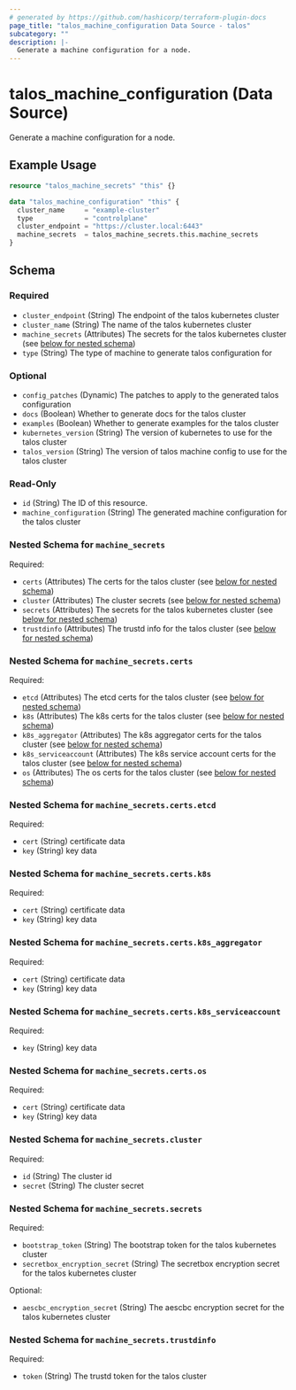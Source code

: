 ```yaml
---
# generated by https://github.com/hashicorp/terraform-plugin-docs
page_title: "talos_machine_configuration Data Source - talos"
subcategory: ""
description: |-
  Generate a machine configuration for a node.
---
```


# talos_machine_configuration (Data Source)

Generate a machine configuration for a node.

## Example Usage

```terraform
resource "talos_machine_secrets" "this" {}

data "talos_machine_configuration" "this" {
  cluster_name     = "example-cluster"
  type             = "controlplane"
  cluster_endpoint = "https://cluster.local:6443"
  machine_secrets  = talos_machine_secrets.this.machine_secrets
}
```

<!-- schema generated by tfplugindocs -->
## Schema

### Required

- `cluster_endpoint` (String) The endpoint of the talos kubernetes cluster
- `cluster_name` (String) The name of the talos kubernetes cluster
- `machine_secrets` (Attributes) The secrets for the talos kubernetes cluster (see [below for nested schema](#nestedatt--machine_secrets))
- `type` (String) The type of machine to generate talos configuration for

### Optional

- `config_patches` (Dynamic) The patches to apply to the generated talos configuration
- `docs` (Boolean) Whether to generate docs for the talos cluster
- `examples` (Boolean) Whether to generate examples for the talos cluster
- `kubernetes_version` (String) The version of kubernetes to use for the talos cluster
- `talos_version` (String) The version of talos machine config to use for the talos cluster

### Read-Only

- `id` (String) The ID of this resource.
- `machine_configuration` (String) The generated machine configuration for the talos cluster

<a id="nestedatt--machine_secrets"></a>
### Nested Schema for `machine_secrets`

Required:

- `certs` (Attributes) The certs for the talos cluster (see [below for nested schema](#nestedatt--machine_secrets--certs))
- `cluster` (Attributes) The cluster secrets (see [below for nested schema](#nestedatt--machine_secrets--cluster))
- `secrets` (Attributes) The secrets for the talos kubernetes cluster (see [below for nested schema](#nestedatt--machine_secrets--secrets))
- `trustdinfo` (Attributes) The trustd info for the talos cluster (see [below for nested schema](#nestedatt--machine_secrets--trustdinfo))

<a id="nestedatt--machine_secrets--certs"></a>
### Nested Schema for `machine_secrets.certs`

Required:

- `etcd` (Attributes) The etcd certs for the talos cluster (see [below for nested schema](#nestedatt--machine_secrets--certs--etcd))
- `k8s` (Attributes) The k8s certs for the talos cluster (see [below for nested schema](#nestedatt--machine_secrets--certs--k8s))
- `k8s_aggregator` (Attributes) The k8s aggregator certs for the talos cluster (see [below for nested schema](#nestedatt--machine_secrets--certs--k8s_aggregator))
- `k8s_serviceaccount` (Attributes) The k8s service account certs for the talos cluster (see [below for nested schema](#nestedatt--machine_secrets--certs--k8s_serviceaccount))
- `os` (Attributes) The os certs for the talos cluster (see [below for nested schema](#nestedatt--machine_secrets--certs--os))

<a id="nestedatt--machine_secrets--certs--etcd"></a>
### Nested Schema for `machine_secrets.certs.etcd`

Required:

- `cert` (String) certificate data
- `key` (String) key data


<a id="nestedatt--machine_secrets--certs--k8s"></a>
### Nested Schema for `machine_secrets.certs.k8s`

Required:

- `cert` (String) certificate data
- `key` (String) key data


<a id="nestedatt--machine_secrets--certs--k8s_aggregator"></a>
### Nested Schema for `machine_secrets.certs.k8s_aggregator`

Required:

- `cert` (String) certificate data
- `key` (String) key data


<a id="nestedatt--machine_secrets--certs--k8s_serviceaccount"></a>
### Nested Schema for `machine_secrets.certs.k8s_serviceaccount`

Required:

- `key` (String) key data


<a id="nestedatt--machine_secrets--certs--os"></a>
### Nested Schema for `machine_secrets.certs.os`

Required:

- `cert` (String) certificate data
- `key` (String) key data



<a id="nestedatt--machine_secrets--cluster"></a>
### Nested Schema for `machine_secrets.cluster`

Required:

- `id` (String) The cluster id
- `secret` (String) The cluster secret


<a id="nestedatt--machine_secrets--secrets"></a>
### Nested Schema for `machine_secrets.secrets`

Required:

- `bootstrap_token` (String) The bootstrap token for the talos kubernetes cluster
- `secretbox_encryption_secret` (String) The secretbox encryption secret for the talos kubernetes cluster

Optional:

- `aescbc_encryption_secret` (String) The aescbc encryption secret for the talos kubernetes cluster


<a id="nestedatt--machine_secrets--trustdinfo"></a>
### Nested Schema for `machine_secrets.trustdinfo`

Required:

- `token` (String) The trustd token for the talos cluster


